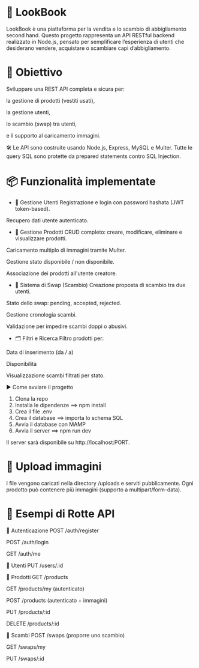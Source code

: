 # 👚 LookBook

LookBook è una piattaforma per la vendita e lo scambio di abbigliamento second hand. Questo progetto rappresenta un API RESTful backend realizzato in Node.js, pensato per semplificare l’esperienza di utenti che desiderano vendere, acquistare o scambiare capi d’abbigliamento.

# 🚀 Obiettivo
Sviluppare una REST API completa e sicura per:

la gestione di prodotti (vestiti usati),

la gestione utenti,

lo scambio (swap) tra utenti,

e il supporto al caricamento immagini.

🛠️ Le API sono costruite usando Node.js, Express, MySQL e Multer. Tutte le query SQL sono protette da prepared statements contro SQL Injection.


# 📦 Funzionalità implementate

- 👤 Gestione Utenti
Registrazione e login con password hashata (JWT token-based).

Recupero dati utente autenticato.

- 👕 Gestione Prodotti
CRUD completo: creare, modificare, eliminare e visualizzare prodotti.

Caricamento multiplo di immagini tramite Multer.

Gestione stato disponibile / non disponibile.

Associazione dei prodotti all'utente creatore.

- 🔁 Sistema di Swap (Scambio)
Creazione proposta di scambio tra due utenti.

Stato dello swap: pending, accepted, rejected.

Gestione cronologia scambi.

Validazione per impedire scambi doppi o abusivi.


- 🗂️ Filtri e Ricerca
Filtro prodotti per:

Data di inserimento (da / a)

Disponibilità

Visualizzazione scambi filtrati per stato.

▶️ Come avviare il progetto
1. Clona la repo
2. Installa le dipendenze ==> npm install
3. Crea il file .env
4. Crea il database ==> importa lo schema SQL
5. Avvia il database con MAMP
6. Avvia il server ==> npm run dev


Il server sarà disponibile su http://localhost:PORT.

# 📸 Upload immagini
I file vengono caricati nella directory /uploads e serviti pubblicamente.
Ogni prodotto può contenere più immagini (supporto a multipart/form-data).

# 📱 Esempi di Rotte API
🔐 Autenticazione
POST /auth/register

POST /auth/login

GET /auth/me

👤 Utenti
PUT /users/:id

👕 Prodotti
GET /products

GET /products/my (autenticato)

POST /products (autenticato + immagini)

PUT /products/:id

DELETE /products/:id


🔁 Scambi
POST /swaps (proporre uno scambio)

GET /swaps/my

PUT /swaps/:id








